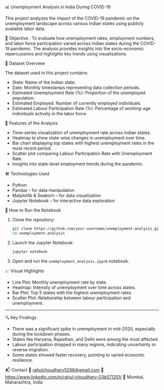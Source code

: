 📊 Unemployment Analysis in India During COVID-19

This project analyzes the impact of the COVID-19 pandemic on the unemployment landscape across various Indian states using publicly available labor data.

🧭 Objective : To evaluate how unemployment rates, employment numbers, and labor force participation varied across Indian states during the COVID-19 pandemic. 
                The analysis provides insights into the socio-economic repercussions and highlights key trends using visualizations.

📁 Dataset Overview

The dataset used in this project contains:
- State: Name of the Indian state.
- Date: Monthly timestamps representing data collection periods.
- Estimated Unemployment Rate (%): Proportion of the unemployed population.
- Estimated Employed: Number of currently employed individuals.
- Estimated Labour Participation Rate (%): Percentage of working-age individuals actively in the labor force.

📌 Features of the Analysis

- Time-series visualization of unemployment rate across Indian states.
- Heatmap to show state-wise changes in unemployment over time.
- Bar chart displaying top states with highest unemployment rates in the most recent period.
- Scatter plot comparing Labour Participation Rate with Unemployment Rate.
- Insights into state-level employment trends during the pandemic.

🛠️ Technologies Used

- Python
- Pandas – for data manipulation
- Matplotlib & Seaborn – for data visualization
- Jupyter Notebook – for interactive data exploration


🧪 How to Run the Notebook

1. Clone the repository:
    ```bash
    git clone https://github.com/your-username/unemployment-analysis.git
    cd unemployment-analysis
    ```
    
3. Launch the Jupyter Notebook:
    ```bash
    jupyter notebook
    ```

4. Open and run the `unemployment_analysis.ipynb` notebook.


📈 Visual Highlights

- Line Plot: Monthly unemployment rate by state.
- Heatmap: Intensity of unemployment over time across states.
- Bar Plot: Top 5 states with the highest unemployment rates.
- Scatter Plot: Relationship between labour participation and unemployment.

---

 🔍 Key Findings

- There was a significant spike in unemployment in mid-2020, especially during the lockdown phases.
- States like Haryana, Rajasthan, and Delhi were among the most affected.
- Labour participation dropped in many regions, indicating uncertainty or reverse migration.
- Some states showed faster recovery, pointing to varied economic resilience.

📬 Contact
📧 rahulchoudhary5266@gmail.com
🔗 https://www.linkedin.com/in/rahul-choudhary-03b571251/
📍 Mumbai, Maharashtra, India
